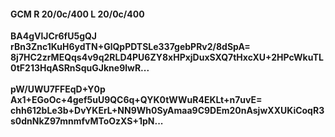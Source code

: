 #### GCM R 20/0c/400 L 20/0c/400
**BA4gVlJCr6fU5gQJ**<br/>**rBn3Znc1KuH6ydTN+GlQpPDTSLe337gebPRv2/8dSpA=**<br/>**8j7HC2zrMEQqs4v9q2RLD4PU6ZY8xHPxjDuxSXQ7tHxcXU+2HPcWkuTL0tF213HqASRnSquGJkne9lwR...**<br/><br/>
**pW/UWU7FFEqD+Y0p**<br/>**Ax1+EGoOc+4gef5uU9QC6q+QYK0tWWuR4EKLt+n7uvE=**<br/>**chh612bLe3b+DvYKErL+NN9Wh0SyAmaa9C9DEm20nAsjwXXUKiCoqR3s0dnNkZ97mnmfvMToOzXS+1pN...**